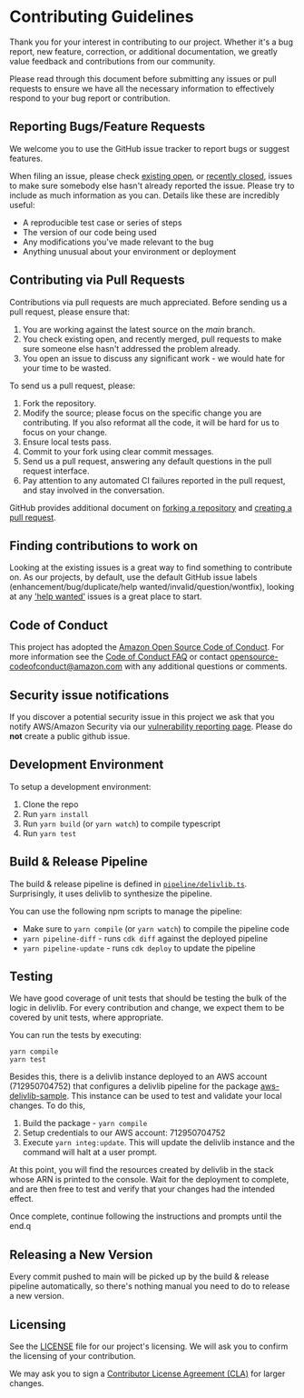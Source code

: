 # Contributing Guidelines

Thank you for your interest in contributing to our project. Whether it's a bug report, new feature, correction, or additional
documentation, we greatly value feedback and contributions from our community.

Please read through this document before submitting any issues or pull requests to ensure we have all the necessary
information to effectively respond to your bug report or contribution.

## Reporting Bugs/Feature Requests

We welcome you to use the GitHub issue tracker to report bugs or suggest features.

When filing an issue, please check [existing open](https://github.com/awslabs/aws-delivlib/issues), or [recently closed](https://github.com/awslabs/aws-delivlib/issues?utf8=%E2%9C%93&q=is%3Aissue%20is%3Aclosed%20), issues to make sure somebody else hasn't already
reported the issue. Please try to include as much information as you can. Details like these are incredibly useful:

* A reproducible test case or series of steps
* The version of our code being used
* Any modifications you've made relevant to the bug
* Anything unusual about your environment or deployment

## Contributing via Pull Requests

Contributions via pull requests are much appreciated. Before sending us a pull request, please ensure that:

1. You are working against the latest source on the *main* branch.
2. You check existing open, and recently merged, pull requests to make sure someone else hasn't addressed the problem already.
3. You open an issue to discuss any significant work - we would hate for your time to be wasted.

To send us a pull request, please:

1. Fork the repository.
2. Modify the source; please focus on the specific change you are contributing. If you also reformat all the code, it will be hard for us to focus on your change.
3. Ensure local tests pass.
4. Commit to your fork using clear commit messages.
5. Send us a pull request, answering any default questions in the pull request interface.
6. Pay attention to any automated CI failures reported in the pull request, and stay involved in the conversation.

GitHub provides additional document on [forking a repository](https://help.github.com/articles/fork-a-repo/) and
[creating a pull request](https://help.github.com/articles/creating-a-pull-request/).

## Finding contributions to work on

Looking at the existing issues is a great way to find something to contribute on. As our projects, by default, use the default GitHub issue labels (enhancement/bug/duplicate/help wanted/invalid/question/wontfix), looking at any ['help wanted'](https://github.com/awslabs/aws-delivlib/labels/help%20wanted) issues is a great place to start.

## Code of Conduct

This project has adopted the [Amazon Open Source Code of Conduct](https://aws.github.io/code-of-conduct).
For more information see the [Code of Conduct FAQ](https://aws.github.io/code-of-conduct-faq) or contact
opensource-codeofconduct@amazon.com with any additional questions or comments.

## Security issue notifications

If you discover a potential security issue in this project we ask that you notify AWS/Amazon Security via our [vulnerability reporting page](http://aws.amazon.com/security/vulnerability-reporting/). Please do **not** create a public github issue.

## Development Environment

To setup a development environment:

1. Clone the repo
2. Run `yarn install`
3. Run `yarn build` (or `yarn watch`) to compile typescript
4. Run `yarn test`

## Build & Release Pipeline

The build & release pipeline is defined in [`pipeline/delivlib.ts`](./pipeline/delivlib.ts). Surprisingly, it uses delivlib to synthesize the pipeline.

You can use the following npm scripts to manage the pipeline:

* Make sure to `yarn compile` (or `yarn watch`) to compile the pipeline code
* `yarn pipeline-diff` - runs `cdk diff` against the deployed pipeline
* `yarn pipeline-update` - runs `cdk deploy` to update the pipeline

## Testing

We have good coverage of unit tests that should be testing the bulk of the logic in delivlib. For every contribution and change,
we expect them to be covered by unit tests, where appropriate.

You can run the tests by executing:

```console
yarn compile
yarn test
```

Besides this, there is a delivlib instance deployed to an AWS account (712950704752) that configures a delivlib pipeline for
the package [aws-delivlib-sample](https://github.com/awslabs/aws-delivlib-sample). This instance can be used to test and
validate your local changes. To do this,

1. Build the package - `yarn compile`
2. Setup credentials to our AWS account: 712950704752
3. Execute `yarn integ:update`. This will update the delivlib instance and the command will halt at a user prompt.

At this point, you will find the resources created by delivlib in the stack whose ARN is printed to the console. Wait for the
deployment to complete, and are then free to test and verify that your changes had the intended effect.

Once complete, continue following the instructions and prompts until the end.q

## Releasing a New Version

Every commit pushed to main will be picked up by the build & release pipeline automatically,
so there's nothing manual you need to do to release a new version.

## Licensing

See the [LICENSE](https://github.com/awslabs/aws-delivlib/blob/main/LICENSE) file for our project's licensing. We will ask you to confirm the licensing of your contribution.

We may ask you to sign a [Contributor License Agreement (CLA)](http://en.wikipedia.org/wiki/Contributor_License_Agreement) for larger changes.
